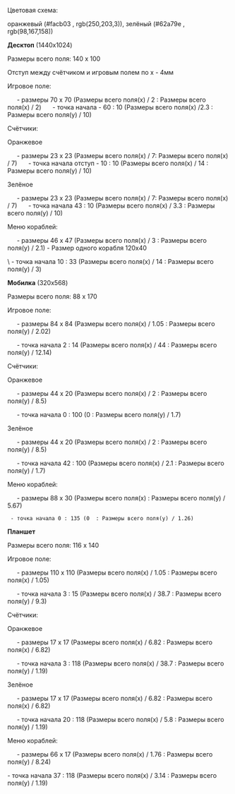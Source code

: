 ﻿Цветовая схема: 

оранжевый (#facb03 , rgb(250,203,3)),
зелёный (#62a79e , rgb(98,167,158))


**Десктоп** (1440x1024)

Размеры всего поля: 140 х 100 

Отступ между счётчиком и игровым полем по х - 4мм

Игровое поле: 

`	`- размеры 70 х 70 (Размеры всего поля(х) / 2 : Размеры всего поля(х) / 2)
`	`- точка начала - 60 : 10 (Размеры всего поля(х) /2.3 : Размеры всего поля(у) / 10)

Счётчики:

Оранжевое

`	`- размеры 23 х 23 (Размеры всего поля(х) / 7: Размеры всего поля(х) / 7)
`	`- точка начала отступ - 10 : 10 (Размеры всего поля(х) / 14 : Размеры всего поля(у) / 10)


Зелёное

`	`- размеры 23 х 23 (Размеры всего поля(х) / 7: Размеры всего поля(х) / 7)
`	`- точка начала 43 : 10 (Размеры всего поля(х) / 3.3 : Размеры всего поля(у) / 10)


Меню кораблей: 

`	`- размеры 46 х 47 (Размеры всего поля(х) / 3 : Размеры всего поля(у) / 2.1)
     - Размер одного корабля 120х40



\    - точка начала 10 : 33 (Размеры всего поля(х) / 14 : Размеры всего поля(у) / 3)




**Мобилка** (320x568)

Размеры всего поля: 88 х 170

Игровое поле: 

`	`- размеры 84 х 84 (Размеры всего поля(х) / 1.05 : Размеры всего поля(у) / 2.02)

`	`- точка начала 2 : 14 (Размеры всего поля(х) / 44 : Размеры всего поля(у) / 12.14)

Счётчики:

Оранжевое

`	`- размеры 44 х 20 (Размеры всего поля(х) / 2 : Размеры всего поля(у) / 8.5)

`	`- точка начала 0 : 100 (0  : Размеры всего поля(у) / 1.7)

Зелёное

`	`- размеры 44 х 20 (Размеры всего поля(х) / 2 : Размеры всего поля(у) / 8.5)

`	`- точка начала 42 : 100 (Размеры всего поля(х) / 2.1 : Размеры всего поля(у) / 1.7)


Меню кораблей: 

`	`- размеры 88 х 30 (Размеры всего поля(х)  : Размеры всего поля(у) / 5.67)

     - точка начала 0 : 135 (0  : Размеры всего поля(у) / 1.26)




**Планшет**

Размеры всего поля: 116 х 140

Игровое поле: 

`	`- размеры 110 х 110 (Размеры всего поля(х) / 1.05 : Размеры всего поля(х) / 1.05)

`	`- точка начала 3 : 15 (Размеры всего поля(х) / 38.7 : Размеры всего поля(у) / 9.3)

Счётчики:

Оранжевое

`	`- размеры 17 х 17 (Размеры всего поля(х) /  6.82 : Размеры всего поля(х) / 6.82)

`	`- точка начала 3 : 118 (Размеры всего поля(х) / 38.7 : Размеры всего поля(у) / 1.19)

Зелёное

`	`- размеры 17 х 17 (Размеры всего поля(х) / 6.82 : Размеры всего поля(х) / 6.82)

`	`- точка начала 20 : 118 (Размеры всего поля(х) / 5.8 : Размеры всего поля(у) / 1.19)


Меню кораблей: 

`	`- размеры 66 х 17 (Размеры всего поля(х) / 1.76 : Размеры всего поля(у) / 8.24)

\- точка начала 37 : 118 (Размеры всего поля(х) / 3.14 : Размеры всего поля(у) / 1.19)


